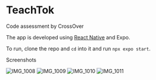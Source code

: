 # TeachTok
Code assessment by CrossOver

The app is developed using [React Native](https://reactnative.dev/) and Expo.

To run, clone the repo and `cd` into it and run `npx expo start`.

Screenshots

![IMG_1008](https://github.com/kingingcole/TeachTok/assets/43896019/99783868-6da0-498c-b77e-6e6fe9bad878)
![IMG_1009](https://github.com/kingingcole/TeachTok/assets/43896019/101f3981-7fd1-430e-8999-fdd6443c952c)
![IMG_1010](https://github.com/kingingcole/TeachTok/assets/43896019/fd7ff5e5-0b17-4e16-8bd3-bc936af07160)
![IMG_1011](https://github.com/kingingcole/TeachTok/assets/43896019/82e53ed4-b4cf-4fe1-8061-a99f5985de48)
